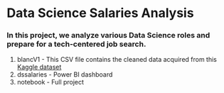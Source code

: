 # Data Science Salaries Analysis

### In this project, we analyze various Data Science roles and prepare for a tech-centered job search.

1. blancV1 - This CSV file contains the cleaned data acquired from this [Kaggle dataset](https://www.kaggle.com/datasets/ruchi798/data-science-job-salaries)
2. dssalaries - Power BI dashboard 
3. notebook - Full project
